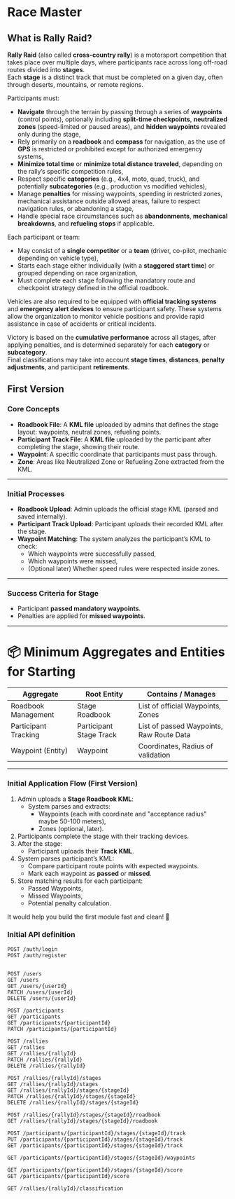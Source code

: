 # Race Master

## What is Rally Raid?

**Rally Raid** (also called **cross-country rally**) is a motorsport competition that takes place over multiple days, where participants race across long off-road routes divided into **stages**.  
Each **stage** is a distinct track that must be completed on a given day, often through deserts, mountains, or remote regions.

Participants must:
- **Navigate** through the terrain by passing through a series of **waypoints** (control points), optionally including **split-time checkpoints**, **neutralized zones** (speed-limited or paused areas), and **hidden waypoints** revealed only during the stage,
- Rely primarily on a **roadbook** and **compass** for navigation, as the use of **GPS** is restricted or prohibited except for authorized emergency systems,
- **Minimize total time** or **minimize total distance traveled**, depending on the rally’s specific competition rules,
- Respect specific **categories** (e.g., 4x4, moto, quad, truck), and potentially **subcategories** (e.g., production vs modified vehicles),
- Manage **penalties** for missing waypoints, speeding in restricted zones, mechanical assistance outside allowed areas, failure to respect navigation rules, or abandoning a stage,
- Handle special race circumstances such as **abandonments**, **mechanical breakdowns**, and **refueling stops** if applicable.

Each participant or team:
- May consist of a **single competitor** or a **team** (driver, co-pilot, mechanic depending on vehicle type),
- Starts each stage either individually (with a **staggered start time**) or grouped depending on race organization,
- Must complete each stage following the mandatory route and checkpoint strategy defined in the official roadbook.

Vehicles are also required to be equipped with **official tracking systems** and **emergency alert devices** to ensure participant safety. These systems allow the organization to monitor vehicle positions and provide rapid assistance in case of accidents or critical incidents.

Victory is based on the **cumulative performance** across all stages, after applying penalties, and is determined separately for each **category** or **subcategory**.  
Final classifications may take into account **stage times**, **distances**, **penalty adjustments**, and participant **retirements**.

## First Version

### Core Concepts
- **Roadbook File**: A **KML file** uploaded by admins that defines the stage layout: waypoints, neutral zones, refueling points.
- **Participant Track File**: A **KML file** uploaded by the participant after completing the stage, showing their route.
- **Waypoint**: A specific coordinate that participants must pass through.
- **Zone**: Areas like Neutralized Zone or Refueling Zone extracted from the KML.

---

### Initial Processes
- **Roadbook Upload**: Admin uploads the official stage KML (parsed and saved internally).
- **Participant Track Upload**: Participant uploads their recorded KML after the stage.
- **Waypoint Matching**: The system analyzes the participant’s KML to check:
  - Which waypoints were successfully passed,
  - Which waypoints were missed,
  - (Optional later) Whether speed rules were respected inside zones.

---

### Success Criteria for Stage
- Participant **passed mandatory waypoints**.
- Penalties are applied for **missed waypoints**.

---

# 📦 Minimum Aggregates and Entities for Starting

| Aggregate             | Root Entity         | Contains / Manages                      |
|-----------------------|----------------------|-----------------------------------------|
| Roadbook Management   | Stage Roadbook       | List of official Waypoints, Zones       |
| Participant Tracking  | Participant Stage Track | List of passed Waypoints, Raw Route Data |
| Waypoint (Entity)      | Waypoint             | Coordinates, Radius of validation       |

---

### Initial Application Flow (First Version)

1. Admin uploads a **Stage Roadbook KML**:
   - System parses and extracts:
     - Waypoints (each with coordinate and "acceptance radius" maybe 50-100 meters),
     - Zones (optional, later).
2. Participants complete the stage with their tracking devices.
3. After the stage:
   - Participant uploads their **Track KML**.
4. System parses participant’s KML:
   - Compare participant route points with expected waypoints.
   - Mark each waypoint as **passed** or **missed**.
5. Store matching results for each participant:
   - Passed Waypoints,
   - Missed Waypoints,
   - Potential penalty calculation.

It would help you build the first module fast and clean! 🚀

### Initial API definition

```
POST /auth/login
POST /auth/register


POST /users
GET /users
GET /users/{userId}
PATCH /users/{userId}
DELETE /users/{userId}

POST /participants
GET /participants
GET /participants/{participantId}
PATCH /participants/{participantId}

POST /rallies
GET /rallies
GET /rallies/{rallyId}
PATCH /rallies/{rallyId}
DELETE /rallies/{rallyId}

POST /rallies/{rallyId}/stages
GET /rallies/{rallyId}/stages
GET /rallies/{rallyId}/stages/{stageId}
PATCH /rallies/{rallyId}/stages/{stageId}
DELETE /rallies/{rallyId}/stages/{stageId}

POST /rallies/{rallyId}/stages/{stageId}/roadbook
GET /rallies/{rallyId}/stages/{stageId}/roadbook

POST /participants/{participantId}/stages/{stageId}/track
PUT /participants/{participantId}/stages/{stageId}/track
GET /participants/{participantId}/stages/{stageId}/track

GET /participants/{participantId}/stages/{stageId}/waypoints

GET /participants/{participantId}/stages/{stageId}/score
GET /participants/{participantId}/score

GET /rallies/{rallyId}/classification
```
